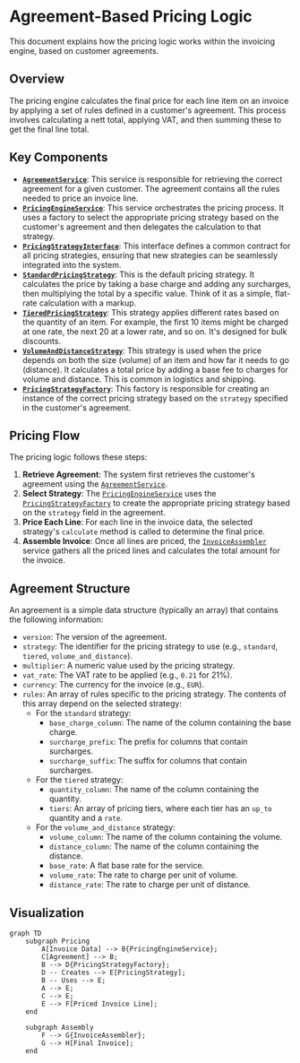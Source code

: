 # Agreement-Based Pricing Logic

This document explains how the pricing logic works within the invoicing engine, based on customer agreements.

## Overview

The pricing engine calculates the final price for each line item on an invoice by applying a set of rules defined in a customer's agreement. This process involves calculating a nett total, applying VAT, and then summing these to get the final line total.

## Key Components

- **[`AgreementService`](./packages/AgreementService/src/Services/AgreementService.php)**: This service is responsible for retrieving the correct agreement for a given customer. The agreement contains all the rules needed to price an invoice line.
- **[`PricingEngineService`](./packages/PricingEngine/src/Services/PricingEngineService.php)**: This service orchestrates the pricing process. It uses a factory to select the appropriate pricing strategy based on the customer's agreement and then delegates the calculation to that strategy.
- **[`PricingStrategyInterface`](./packages/PricingEngine/src/Strategies/PricingStrategyInterface.php)**: This interface defines a common contract for all pricing strategies, ensuring that new strategies can be seamlessly integrated into the system.
- **[`StandardPricingStrategy`](./packages/PricingEngine/src/Strategies/StandardPricingStrategy.php)**: This is the default pricing strategy. It calculates the price by taking a base charge and adding any surcharges, then multiplying the total by a specific value. Think of it as a simple, flat-rate calculation with a markup.
- **[`TieredPricingStrategy`](./packages/PricingEngine/src/Strategies/TieredPricingStrategy.php)**: This strategy applies different rates based on the quantity of an item. For example, the first 10 items might be charged at one rate, the next 20 at a lower rate, and so on. It's designed for bulk discounts.
- **[`VolumeAndDistanceStrategy`](./packages/PricingEngine/src/Strategies/VolumeAndDistanceStrategy.php)**: This strategy is used when the price depends on both the size (volume) of an item and how far it needs to go (distance). It calculates a total price by adding a base fee to charges for volume and distance. This is common in logistics and shipping.
- **[`PricingStrategyFactory`](./packages/PricingEngine/src/Services/PricingStrategyFactory.php)**: This factory is responsible for creating an instance of the correct pricing strategy based on the `strategy` specified in the customer's agreement.

## Pricing Flow

The pricing logic follows these steps:

1.  **Retrieve Agreement**: The system first retrieves the customer's agreement using the [`AgreementService`](./packages/AgreementService/src/Services/AgreementService.php).
2.  **Select Strategy**: The [`PricingEngineService`](./packages/PricingEngine/src/Services/PricingEngineService.php) uses the [`PricingStrategyFactory`](./packages/PricingEngine/src/Services/PricingStrategyFactory.php) to create the appropriate pricing strategy based on the `strategy` field in the agreement.
3.  **Price Each Line**: For each line in the invoice data, the selected strategy's `calculate` method is called to determine the final price.
4.  **Assemble Invoice**: Once all lines are priced, the [`InvoiceAssembler`](./packages/InvoiceAssembler/src/Services/InvoiceAssemblerService.php) service gathers all the priced lines and calculates the total amount for the invoice.

## Agreement Structure

An agreement is a simple data structure (typically an array) that contains the following information:

-   `version`: The version of the agreement.
-   `strategy`: The identifier for the pricing strategy to use (e.g., `standard`, `tiered`, `volume_and_distance`).
-   `multiplier`: A numeric value used by the pricing strategy.
-   `vat_rate`: The VAT rate to be applied (e.g., `0.21` for 21%).
-   `currency`: The currency for the invoice (e.g., `EUR`).
-   `rules`: An array of rules specific to the pricing strategy. The contents of this array depend on the selected strategy:
    -   For the `standard` strategy:
        -   `base_charge_column`: The name of the column containing the base charge.
        -   `surcharge_prefix`: The prefix for columns that contain surcharges.
        -   `surcharge_suffix`: The suffix for columns that contain surcharges.
    -   For the `tiered` strategy:
        -   `quantity_column`: The name of the column containing the quantity.
        -   `tiers`: An array of pricing tiers, where each tier has an `up_to` quantity and a `rate`.
    -   For the `volume_and_distance` strategy:
        -   `volume_column`: The name of the column containing the volume.
        -   `distance_column`: The name of the column containing the distance.
        -   `base_rate`: A flat base rate for the service.
        -   `volume_rate`: The rate to charge per unit of volume.
        -   `distance_rate`: The rate to charge per unit of distance.

## Visualization

```mermaid
graph TD
    subgraph Pricing
        A[Invoice Data] --> B{PricingEngineService};
        C[Agreement] --> B;
        B --> D{PricingStrategyFactory};
        D -- Creates --> E[PricingStrategy];
        B -- Uses --> E;
        A --> E;
        C --> E;
        E --> F[Priced Invoice Line];
    end

    subgraph Assembly
        F --> G{InvoiceAssembler};
        G --> H[Final Invoice];
    end
```